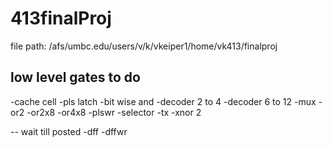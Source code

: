 # 413finalProj

file path: /afs/umbc.edu/users/v/k/vkeiper1/home/vk413/finalproj



## low level gates to do

-cache cell
-pls latch
-bit wise and
-decoder 2 to 4
-decoder 6 to 12
-mux
-or2
-or2x8
-or4x8
-plswr
-selector
-tx
-xnor 2

-- wait till posted
-dff
-dffwr
